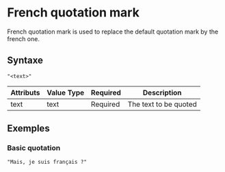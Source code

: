# French quotation mark

French quotation mark is used to replace the default quotation mark by the french one.

## Syntaxe

```syntaxe
"<text>"
```

| Attributs | Value Type | Required | Description           |
| --------- | ---------- | -------- | --------------------- |
| text      | text       | Required | The text to be quoted |

## Exemples

### Basic quotation

```
"Mais, je suis français ?"
```
